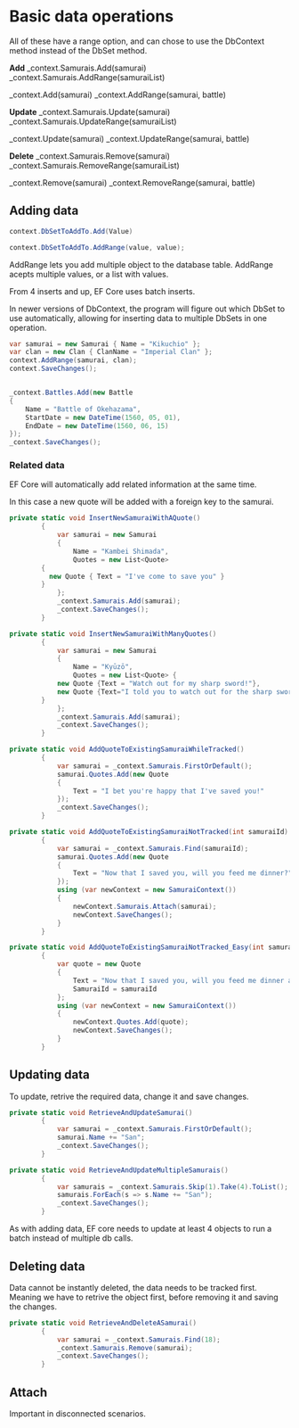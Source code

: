 
# Basic data operations

All of these have a range option, and can chose to use the DbContext method
instead of the DbSet method.

**Add**
_context.Samurais.Add(samurai)
_context.Samurais.AddRange(samuraiList)

_context.Add(samurai)
_context.AddRange(samurai, battle)

**Update**
_context.Samurais.Update(samurai)
_context.Samurais.UpdateRange(samuraiList)

_context.Update(samurai)
_context.UpdateRange(samurai, battle)

**Delete**
_context.Samurais.Remove(samurai)
_context.Samurais.RemoveRange(samuraiList)

_context.Remove(samurai)
_context.RemoveRange(samurai, battle)

## Adding data

```C#
context.DbSetToAddTo.Add(Value)

context.DbSetToAddTo.AddRange(value, value);
```
AddRange lets you add multiple object to the database table. AddRange acepts multiple values,
or a list with values.

From 4 inserts and up, EF Core uses batch inserts.

In newer versions of DbContext, the program will figure out which DbSet to use automatically,
allowing for inserting data to multiple DbSets in one operation.
```C#
var samurai = new Samurai { Name = "Kikuchio" };
var clan = new Clan { ClanName = "Imperial Clan" };
context.AddRange(samurai, clan);
context.SaveChanges();


_context.Battles.Add(new Battle
{
    Name = "Battle of Okehazama",
    StartDate = new DateTime(1560, 05, 01),
    EndDate = new DateTime(1560, 06, 15)
});
_context.SaveChanges();
```

### Related data
EF Core will automatically add related information at the same time.

In this case a new quote will be added with a foreign key to the samurai.
```C#
private static void InsertNewSamuraiWithAQuote()
        {
            var samurai = new Samurai
            {
                Name = "Kambei Shimada",
                Quotes = new List<Quote>
        {
          new Quote { Text = "I've come to save you" }
        }
            };
            _context.Samurais.Add(samurai);
            _context.SaveChanges();
        }

private static void InsertNewSamuraiWithManyQuotes()
        {
            var samurai = new Samurai
            {
                Name = "Kyūzō",
                Quotes = new List<Quote> {
            new Quote {Text = "Watch out for my sharp sword!"},
            new Quote {Text="I told you to watch out for the sharp sword! Oh well!" }
        }
            };
            _context.Samurais.Add(samurai);
            _context.SaveChanges();
        }

private static void AddQuoteToExistingSamuraiWhileTracked()
        {
            var samurai = _context.Samurais.FirstOrDefault();
            samurai.Quotes.Add(new Quote
            {
                Text = "I bet you're happy that I've saved you!"
            });
            _context.SaveChanges();
        }
```

```C#
private static void AddQuoteToExistingSamuraiNotTracked(int samuraiId)
        {
            var samurai = _context.Samurais.Find(samuraiId);
            samurai.Quotes.Add(new Quote
            {
                Text = "Now that I saved you, will you feed me dinner?"
            });
            using (var newContext = new SamuraiContext())
            {
                newContext.Samurais.Attach(samurai);
                newContext.SaveChanges();
            }
        }

private static void AddQuoteToExistingSamuraiNotTracked_Easy(int samuraiId)
        {
            var quote = new Quote
            {
                Text = "Now that I saved you, will you feed me dinner again?",
                SamuraiId = samuraiId
            };
            using (var newContext = new SamuraiContext())
            {
                newContext.Quotes.Add(quote);
                newContext.SaveChanges();
            }
        }
```


## Updating data
To update, retrive the required data, change it and save changes.
```C#
private static void RetrieveAndUpdateSamurai()
        {
            var samurai = _context.Samurais.FirstOrDefault();
            samurai.Name += "San";
            _context.SaveChanges();
        }

private static void RetrieveAndUpdateMultipleSamurais()
        {
            var samurais = _context.Samurais.Skip(1).Take(4).ToList();
            samurais.ForEach(s => s.Name += "San");
            _context.SaveChanges();
        }
```
As with adding data, EF core needs to update at least 4 objects to run a batch instead
of multiple db calls.

## Deleting data
Data cannot be instantly deleted, the data needs to be tracked first. Meaning we have to retrive
the object first, before removing it and saving the changes.

```C#
private static void RetrieveAndDeleteASamurai()
        {
            var samurai = _context.Samurais.Find(18);
            _context.Samurais.Remove(samurai);
            _context.SaveChanges();
        }
```

## Attach
Important in disconnected scenarios.